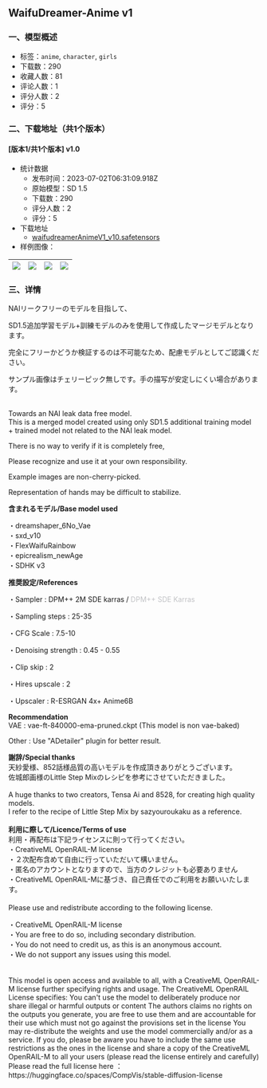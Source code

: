 ## WaifuDreamer-Anime v1
### 一、模型概述

- 标签：`anime`, `character`, `girls`
- 下载数：290
- 收藏人数：81
- 评论人数：1
- 评分人数：2
- 评分：5

### 二、下载地址（共1个版本）

#### [版本1/共1个版本] v1.0

- 统计数据
  - 发布时间：2023-07-02T06:31:09.918Z
  - 原始模型：SD 1.5
  - 下载数：290
  - 评分人数：2
  - 评分：5
- 下载地址
  - [waifudreamerAnimeV1_v10.safetensors](https://civitai.com/api/download/models/108431)
- 样例图像：

| <img src="https://image.civitai.com/xG1nkqKTMzGDvpLrqFT7WA/50e48bee-3320-4d28-850e-68ab93e93b78/width=450/1368682.jpeg" /> | <img src="https://image.civitai.com/xG1nkqKTMzGDvpLrqFT7WA/93a58b25-c422-4f01-bb28-81e0535a6ea0/width=450/1368683.jpeg" /> | <img src="https://image.civitai.com/xG1nkqKTMzGDvpLrqFT7WA/b1b3486e-2733-4333-916f-0cd04558d2d4/width=450/1368327.jpeg" /> | <img src="https://image.civitai.com/xG1nkqKTMzGDvpLrqFT7WA/b66061cd-5d53-4696-88fa-947e92e8f905/width=450/1368486.jpeg" /> |
| ---- | ---- | ---- | ---- |


### 三、详情
<p>NAIリークフリーのモデルを目指して、</p><p>SD1.5追加学習モデル+訓練モデルのみを使用して作成したマージモデルとなります。</p><p>完全にフリーかどうか検証するのは不可能なため、配慮モデルとしてご認識ください。</p><p>サンプル画像はチェリーピック無しです。手の描写が安定しにくい場合があります。</p><p><br />Towards an NAI leak data free model.<br />This is a merged model created using only SD1.5 additional training model <br />+ trained model not related to the NAI leak model.</p><p>There is no way to verify if it is completely free,</p><p>Please recognize and use it at your own responsibility.</p><p>Example images are non-cherry-picked.</p><p>Representation of hands may be difficult to stabilize.<br /></p><p><strong>含まれるモデル/Base model used</strong> 　</p><p>・dreamshaper_6No_Vae <br />・sxd_v10 <br />・FlexWaifuRainbow <br />・epicrealism_newAge <br />・SDHK v3</p><p></p><p><strong>推奨設定/References</strong></p><p>・Sampler : DPM++ 2M SDE karras / <span style="color:rgb(193, 194, 197)">DPM++ SDE Karras</span></p><p>・Sampling steps : 25-35</p><p>・CFG Scale : 7.5-10</p><p>・Denoising strength : 0.45 - 0.55</p><p>・Clip skip : 2</p><p>・Hires upscale : 2</p><p>・Upscaler : R-ESRGAN 4x+ Anime6B<br /></p><p><strong>Recommendation</strong><br />VAE : vae-ft-840000-ema-pruned.ckpt (This model is non vae-baked)</p><p>Other : Use "ADetailer" plugin for better result.</p><p></p><p><strong>謝辞/Special thanks</strong> <br />天紗愛様、852話様品質の高いモデルを作成頂きありがとうございます。 <br />佐城郎画様のLittle Step Mixのレシピを参考にさせていただきました。 <br /><br />A huge thanks to two creators, Tensa Ai and 8528, for creating high quality models. <br />I refer to the recipe of Little Step Mix by sazyouroukaku as a reference. <br /><br /><strong>利用に際して/Licence/Terms of use</strong> <br />利用・再配布は下記ライセンスに則って行ってください。 <br />・CreativeML OpenRAIL-M license <br />・２次配布含めて自由に行っていただいて構いません。 <br />・匿名のアカウントとなりますので、当方のクレジットも必要ありません <br />・CreativeML OpenRAIL-Mに基づき、自己責任でのご利用をお願いいたします。 <br /><br />Please use and redistribute according to the following license. 　</p><p>・CreativeML OpenRAIL-M license <br />・You are free to do so, including secondary distribution. 　<br />・You do not need to credit us, as this is an anonymous account. 　<br />・We do not support any issues using this model. <br /><br /><br />This model is open access and available to all, with a CreativeML OpenRAIL-M license further specifying rights and usage. The CreativeML OpenRAIL License specifies: You can't use the model to deliberately produce nor share illegal or harmful outputs or content The authors claims no rights on the outputs you generate, you are free to use them and are accountable for their use which must not go against the provisions set in the license You may re-distribute the weights and use the model commercially and/or as a service. If you do, please be aware you have to include the same use restrictions as the ones in the license and share a copy of the CreativeML OpenRAIL-M to all your users (please read the license entirely and carefully) Please read the full license here ：https://huggingface.co/spaces/CompVis/stable-diffusion-license</p><p></p><p><br /></p><p></p><p></p><p><br /></p><pre><code></code></pre>